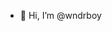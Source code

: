 - 👋 Hi, I’m @wndrboy

<!---
wndrboy/wndrboy is a ✨ special ✨ repository because its `README.md` (this file) appears on your GitHub profile.
You can click the Preview link to take a look at your changes.
--->
